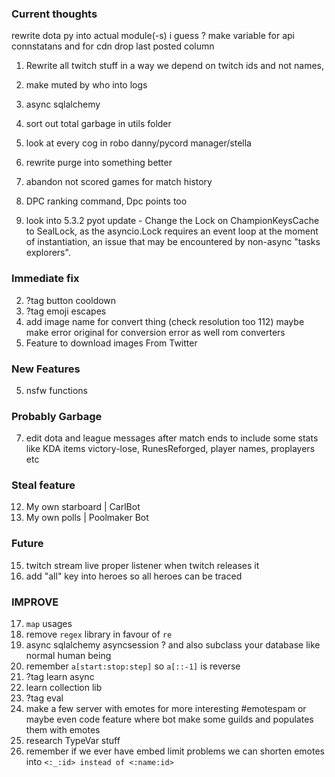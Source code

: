 ### Current thoughts

rewrite dota py into actual module(-s) i guess ?
make variable for api connstatans and for cdn
drop last posted column

1. Rewrite all twitch stuff in a way we depend on twitch ids and not names,
2. make muted by who into logs

5. async sqlalchemy
6. sort out total garbage in utils folder
7. look at every cog in robo danny/pycord manager/stella
8. rewrite purge into something better
9. abandon not scored games for match history
10. DPC ranking command, Dpc points too
11. look into 5.3.2 pyot update - Change the Lock on ChampionKeysCache to SealLock, as the asyncio.Lock requires an event loop at the moment of instantiation, an issue that may be encountered by non-async "tasks explorers".

### Immediate fix
2. ?tag button cooldown
3. ?tag emoji escapes 
4. add image name for convert thing (check resolution too 112)
maybe make error original for conversion error as well rom converters
5. Feature to download images From Twitter 

### New Features
5. nsfw functions

### Probably Garbage
7. edit dota and league messages after match ends to include some stats like KDA items victory-lose, RunesReforged, player names, proplayers etc

### Steal feature
12. My own starboard | CarlBot 
13. My own polls | Poolmaker Bot

### Future
15. twitch stream live proper listener when twitch releases it
16. add "all"  key into heroes so all heroes can be traced

### IMPROVE
17. `map` usages
18. remove `regex` library in favour of `re`
19. async sqlalchemy asyncsession ? and also subclass your database like normal human being
20. remember `a[start:stop:step]` so `a[::-1]` is reverse
21. ?tag learn async
22. learn collection lib
23. ?tag eval
24. make a few server with emotes for more interesting #emotespam or maybe even code feature where bot make some guilds and populates them with emotes
25. research TypeVar stuff
26. remember if we ever have embed limit problems we can shorten emotes into `<:_:id> instead of <:name:id>`